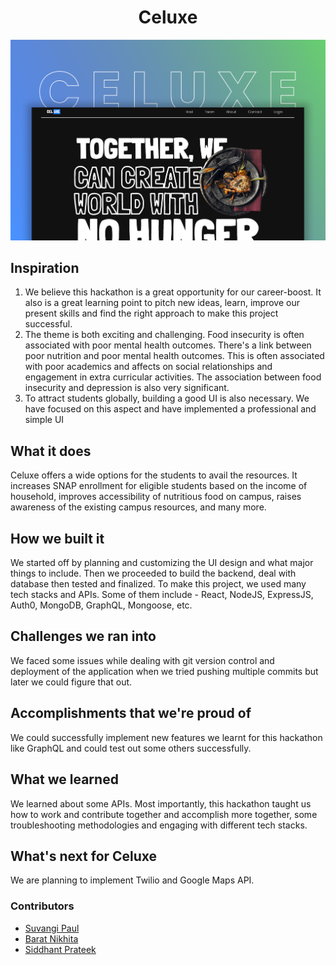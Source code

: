 <h1 align="center">Celuxe</h1>

![](./assets/preview.png)

## Inspiration
1. We believe this hackathon is a great opportunity for our career-boost. It also is a great learning point to pitch new ideas, learn, improve our present skills and find the right approach to make this project successful.
2. The theme is both exciting and challenging. Food insecurity is often associated with poor mental health outcomes. There's a link between poor nutrition and poor mental health outcomes. This is often associated with poor academics and affects on social relationships and engagement in extra curricular activities. The association between food insecurity and depression is also very significant.
3. To attract students globally, building a good UI is also necessary. We have focused on this aspect and have implemented a professional and simple UI 
## What it does
Celuxe offers a wide options for the students to avail the resources. It increases SNAP enrollment for eligible students based on the income of household, improves accessibility of nutritious food on campus, raises awareness of the existing campus resources, and many more.
## How we built it
We started off by planning and customizing the UI design and what major things to include. Then we proceeded to build the backend, deal with database then tested and finalized. To make this project, we used many tech stacks and APIs. Some of them include - React, NodeJS, ExpressJS, Auth0, MongoDB, GraphQL, Mongoose, etc.
## Challenges we ran into
We faced some issues while dealing with git version control and deployment of the application when we tried pushing multiple commits but later we could figure that out.
## Accomplishments that we're proud of
We could successfully implement new features we learnt for this hackathon like GraphQL and could test out some others successfully.
## What we learned
We learned about some APIs. Most importantly, this hackathon taught us how to work and contribute together and accomplish more together, some troubleshooting methodologies and engaging with different tech stacks.
## What's next for Celuxe
We are planning to implement Twilio and Google Maps API.

### Contributors

- [Suvangi Paul](https://github.com/suvangipaul)
- [Barat Nikhita](https://github.com/nikhitaBarat/)
- [Siddhant Prateek](https://github.com/siddhantprateek)
